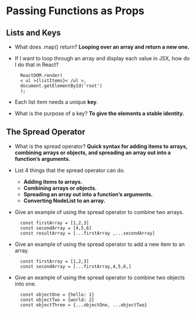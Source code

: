 # Passing Functions as Props

## Lists and Keys

* What does .map() return?
**Looping over an array and return a new one.**

* If I want to loop through an array and display each value in JSX, how do I do that in React?

        ReactDOM.render(
        < ul >{listItems}< /ul >,
        document.getElementById('root')
        );

* Each list item needs a unique **key**.

* What is the purpose of a key?
**To give the elements a stable identity.**



## The Spread Operator

* What is the spread operator?
**Quick syntax for adding items to arrays, combining arrays or objects, and spreading an array out into a function’s arguments.**


* List 4 things that the spread operator can do.
    * **Adding items to arrays.**
    * **Combining arrays or objects.** 
    * **Spreading an array out into a function’s arguments.**
    * **Converting NodeList to an array.**

* Give an example of using the spread operator to combine two arrays.

        const firstArray = [1,2,3]
        const secondArray = [4,5,6]
        const resultArray = [...firstArray ,...secondArray]

* Give an example of using the spread operator to add a new item to an array.

        const firstArray = [1,2,3]
        const secondArray = [...firstArray,4,5,6,]

* Give an example of using the spread operator to combine two objects into one.

        const objectOne = {hello: 1}
        const objectTwo = {world: 2}
        const objectThree = {...objectOne, ...objectTwo}

